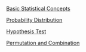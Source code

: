 [Basic Statistical Concepts](https://github.com/yangshiteng/StatQuest-Study-Notes/blob/main/Notes/Statistics.md)

[Probability Distribution](https://github.com/yangshiteng/StatQuest-Study-Notes/blob/main/Notes/Probability.md)

[Hypothesis Test](https://github.com/yangshiteng/StatQuest-Study-Notes/blob/main/Notes/Hypothesis%20test%20list.md)

[Permutation and Combination](https://github.com/yangshiteng/StatQuest-Study-Notes/blob/main/Notes/Permutation%20and%20Combination.md)



